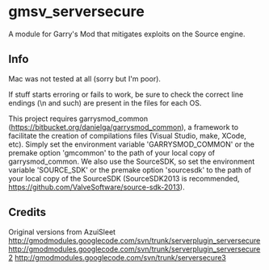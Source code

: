 gmsv_serversecure
=================

A module for Garry's Mod that mitigates exploits on the Source engine.

## Info

Mac was not tested at all (sorry but I'm poor).

If stuff starts erroring or fails to work, be sure to check the correct line endings (\n and such) are present in the files for each OS.

This project requires garrysmod_common (https://bitbucket.org/danielga/garrysmod_common), a framework to facilitate the creation of compilations files (Visual Studio, make, XCode, etc). Simply set the environment variable 'GARRYSMOD_COMMON' or the premake option 'gmcommon' to the path of your local copy of garrysmod_common. We also use the SourceSDK, so set the environment variable 'SOURCE_SDK' or the premake option 'sourcesdk' to the path of your local copy of the SourceSDK (SourceSDK2013 is recommended, https://github.com/ValveSoftware/source-sdk-2013).

## Credits

Original versions from AzuiSleet
http://gmodmodules.googlecode.com/svn/trunk/serverplugin_serversecure
http://gmodmodules.googlecode.com/svn/trunk/serverplugin_serversecure2
http://gmodmodules.googlecode.com/svn/trunk/serversecure3